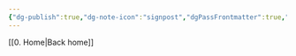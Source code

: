 ```yaml
---
{"dg-publish":true,"dg-note-icon":"signpost","dgPassFrontmatter":true,"noteIcon":"signpost","permalink":"/10-tags/tasks/","created":"2025-10-17T21:49:03.340+01:00","updated":"2025-10-21T20:01:28.544+01:00"}
---
```


[[0. Home\|Back home]]